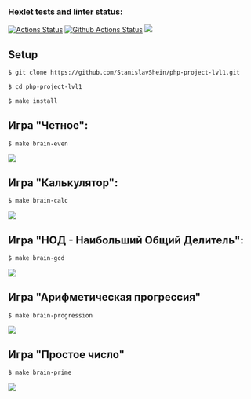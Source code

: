 ### Hexlet tests and linter status:
[![Actions Status](https://github.com/StanislavShein/php-project-lvl1/workflows/hexlet-check/badge.svg)](https://github.com/StanislavShein/php-project-lvl1/actions)
[![Github Actions Status](https://github.com/hexlet-boilerplates/php-package/workflows/PHP%20CI/badge.svg)](https://github.com/StanislavShein/php-project-lvl1/actions)
<a href="https://github.com/StanislavShein/php-project-lvl1"><img src="https://api.codeclimate.com/v1/badges/a99a88d28ad37a79dbf6/maintainability" /></a>

## Setup

```sh
$ git clone https://github.com/StanislavShein/php-project-lvl1.git

$ cd php-project-lvl1

$ make install
```

## Игра "Четное":

```sh
$ make brain-even
```
<a href="https://asciinema.org/a/hhBvs3hif0qVoY1gCvLC5z5Zy" target="_blank"><img src="https://asciinema.org/a/hhBvs3hif0qVoY1gCvLC5z5Zy.svg" /></a>

## Игра "Калькулятор":

```sh
$ make brain-calc
```

<a href="https://asciinema.org/a/4gtQAGXy2ciGKLtrtrXtFq1gF" target="_blank"><img src="https://asciinema.org/a/4gtQAGXy2ciGKLtrtrXtFq1gF.svg" /></a>

## Игра "НОД - Наибольший Общий Делитель":

```sh
$ make brain-gcd
```

<a href="https://asciinema.org/a/63Mel2QsuFRk4SvDoqbOixnKT" target="_blank"><img src="https://asciinema.org/a/63Mel2QsuFRk4SvDoqbOixnKT.svg" /></a>

## Игра "Арифметическая прогрессия"

```sh
$ make brain-progression
```

<a href="https://asciinema.org/a/h3rvqDhjXrMrlhz0toKA8ydgk" target="_blank"><img src="https://asciinema.org/a/h3rvqDhjXrMrlhz0toKA8ydgk.svg" /></a>

## Игра "Простое число"

```sh
$ make brain-prime
```

<a href="https://asciinema.org/a/10sV85r9dqPd53ow16tlEGmxV" target="_blank"><img src="https://asciinema.org/a/10sV85r9dqPd53ow16tlEGmxV.svg" /></a>
